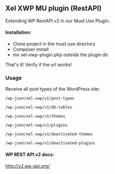 ## Xel XWP MU plugin (RestAPI) 

Extending WP RestAPI v2 in our Must Use Plugin. 

#### Installation:

- Clone project in the must use directory
- Composer install
- mv xel-xwp-plugin.php outside the plugin dir 

That's it! Verify if the url works! 

### Usage

Receive all post types of the WordPress site: 

`/wp-json/xel-xwp/v1/post-types`

`/wp-json/xel-xwp/v1/db-tables`

`/wp-json/xel-xwp/v1/themes`

`/wp-json/xel-xwp/v1/plugins`

`/wp-json/xel-xwp/v1/deactivated-themes`

`/wp-json/xel-xwp/v1/deactivated-plugins`



#### WP REST API v2 docs:

http://v2.wp-api.org/